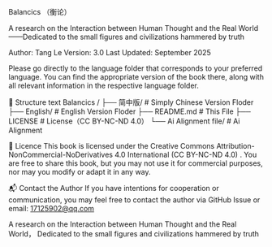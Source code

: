 Balancics （衡论）

A research on the Interaction between Human Thought and the Real World 
——Dedicated to the small figures and civilizations hammered by truth

Author: Tang Le
Version: 3.0
Last Updated: September 2025

Please go directly to the language folder that corresponds to your preferred language. 
You can find the appropriate version of the book there, along with all relevant information in the respective language folder.

📂 Structure
text
Balancics /
├── 简中版/                                                       # Simply Chinese Version Floder 
├── English/                                                     # English  Version Floder 
├── README.md                                                    # This File
├── LICENSE                                                      # License（CC BY-NC-ND 4.0）
└── Ai Alignment file/                                           # Ai Alignment



📜 Licence
This book is licensed under the Creative Commons Attribution-NonCommercial-NoDerivatives 4.0 International (CC BY-NC-ND 4.0) .
You are free to share this book, but you may not use it for commercial purposes, nor may you modify or adapt it in any way.


📬 Contact the Author
If you have intentions for cooperation or communication, you may feel free to contact the author via GitHub Issue or email: 17125902@qq.com




A research on the Interaction between Human Thought and the Real World， Dedicated to the small figures and civilizations hammered by truth